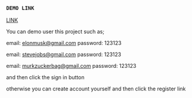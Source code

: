 ### `DEMO LINK`
[LINK](https://linkedincloneredux.web.app/)

You can demo user this project such as;

email: elonmusk@gmail.com 
password: 123123

email: stevejobs@gmail.com
password: 123123

email: murkzuckerbag@gmail.com
password: 123123

and then click the sign in button

otherwise you can create account yourself and then click the register link
